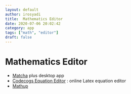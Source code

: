 ```yaml
---
layout: default
author: irosyadi
title:  Mathematics Editor
date: 2020-07-06 20:02:42
category: app
tags: ["math", "editor"]
draft: false
---
```


# Mathematics Editor

- [Matcha](https://www.mathcha.io/) plus desktop app
- [Codecogs Equation Editor](https://www.codecogs.com/latex/eqneditor.php) : online Latex equation editor
- [Mathup](https://runarberg.github.io/mathup/)
